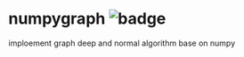 
# numpygraph ![badge](https://github.com/turinggraph/numpygraph/workflows/test/badge.svg)
imploement graph deep and normal algorithm base on numpy

